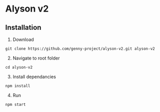 # Alyson v2

## Installation

1. Download

```git clone https://github.com/genny-project/alyson-v2.git alyson-v2```

2. Navigate to root folder

```cd alyson-v2```

3. Install dependancies

```npm install```

4. Run

```npm start```